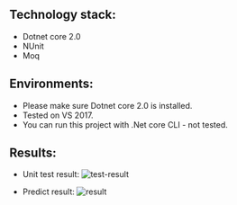 ## Technology stack:
* Dotnet core 2.0
* NUnit
* Moq

## Environments:
* Please make sure Dotnet core 2.0 is installed.
* Tested on VS 2017.
* You can run this project with .Net core CLI - not tested.

## Results:
* Unit test result: 
  ![test-result](https://image.ibb.co/cvBpWL/test-result.png)

* Predict result:
  ![result](https://image.ibb.co/eSb1d0/result.png)
